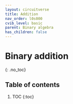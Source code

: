 ```yaml
---
layout: circuitverse
title: Addition
nav_order: l0s000
cvib_level: basic
parent: Binary algebra
has_children: false
---
```


# Binary addition
{: .no_toc}

## Table of contents

1. TOC
{:toc}
